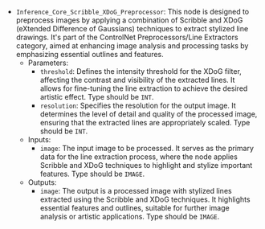 - `Inference_Core_Scribble_XDoG_Preprocessor`: This node is designed to preprocess images by applying a combination of Scribble and XDoG (eXtended Difference of Gaussians) techniques to extract stylized line drawings. It's part of the ControlNet Preprocessors/Line Extractors category, aimed at enhancing image analysis and processing tasks by emphasizing essential outlines and features.
    - Parameters:
        - `threshold`: Defines the intensity threshold for the XDoG filter, affecting the contrast and visibility of the extracted lines. It allows for fine-tuning the line extraction to achieve the desired artistic effect. Type should be `INT`.
        - `resolution`: Specifies the resolution for the output image. It determines the level of detail and quality of the processed image, ensuring that the extracted lines are appropriately scaled. Type should be `INT`.
    - Inputs:
        - `image`: The input image to be processed. It serves as the primary data for the line extraction process, where the node applies Scribble and XDoG techniques to highlight and stylize important features. Type should be `IMAGE`.
    - Outputs:
        - `image`: The output is a processed image with stylized lines extracted using the Scribble and XDoG techniques. It highlights essential features and outlines, suitable for further image analysis or artistic applications. Type should be `IMAGE`.
